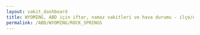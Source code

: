 ```yaml
---
layout: vakit_dashboard
title: WYOMING, ABD için iftar, namaz vakitleri ve hava durumu - ilçe/eyalet seç
permalink: /ABD/WYOMING/ROCK_SPRINGS
---
```


<script type="text/javascript">
  var GLOBAL_COUNTRY = 'ABD';
  var GLOBAL_CITY = 'WYOMING';
  var GLOBAL_STATE = 'ROCK_SPRINGS';
  var lat = 72;
  var lon = 21;
</script>
